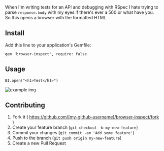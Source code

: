 
When I'm writing tests for an API and debugging with RSpec I hate trying to parse `response.body` with my eyes
if there's ever a 500 or what have you. So this opens a browser with the formatted HTML

## Install

Add this line to your application's Gemfile:

    gem 'browser-inspect', require: false

## Usage

`BI.open("<h1>Test</h1>")`

![example img](http://i.imgur.com/dupj5Tg.png)

## Contributing

1. Fork it ( https://github.com/[my-github-username]/browser-inspect/fork )
2. Create your feature branch (`git checkout -b my-new-feature`)
3. Commit your changes (`git commit -am 'Add some feature'`)
4. Push to the branch (`git push origin my-new-feature`)
5. Create a new Pull Request
